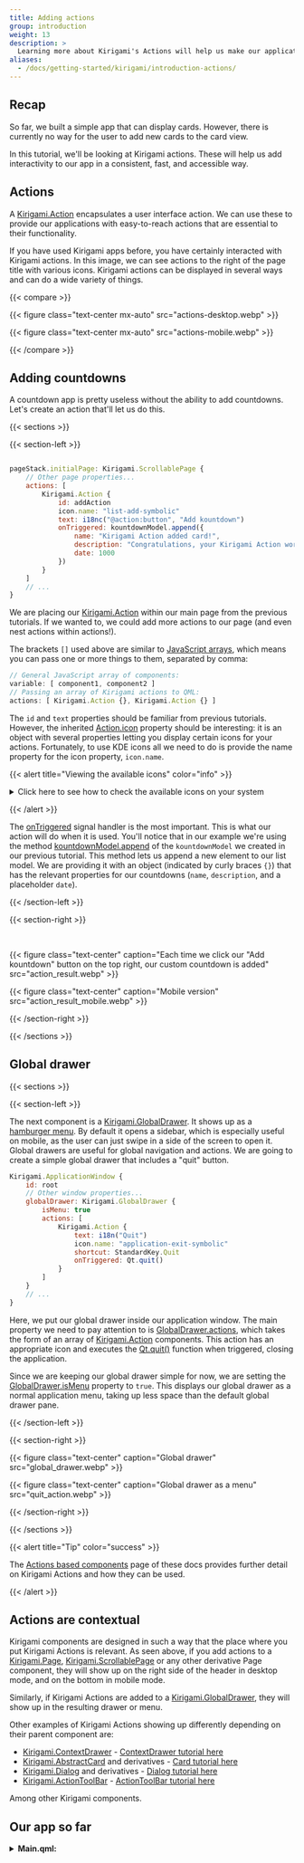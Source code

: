 ```yaml
---
title: Adding actions
group: introduction
weight: 13
description: >
  Learning more about Kirigami's Actions will help us make our application more useful.
aliases:
  - /docs/getting-started/kirigami/introduction-actions/
---
```

## Recap

So far, we built a simple app that can display cards. However, there is currently no way for the user to add new cards to the card view.

In this tutorial, we'll be looking at Kirigami actions. These will help us add interactivity to our app in a consistent, fast, and accessible way.

## Actions

A [Kirigami.Action](docs:kirigami2;Action) encapsulates a user interface action. We can use these to provide our applications with easy-to-reach actions that are essential to their functionality.

If you have used Kirigami apps before, you have certainly interacted with Kirigami actions. In this image, we can see actions to the right of the page title with various icons. Kirigami actions can be displayed in several ways and can do a wide variety of things.

{{< compare >}}

{{< figure class="text-center mx-auto" src="actions-desktop.webp" >}}

{{< figure class="text-center mx-auto" src="actions-mobile.webp" >}}

{{< /compare >}}

## Adding countdowns

A countdown app is pretty useless without the ability to add countdowns. Let's create an action that'll let us do this.

{{< sections >}}

{{< section-left >}}

```qml

pageStack.initialPage: Kirigami.ScrollablePage {
    // Other page properties...
    actions: [
        Kirigami.Action {
            id: addAction
            icon.name: "list-add-symbolic"
            text: i18nc("@action:button", "Add kountdown")
            onTriggered: kountdownModel.append({
                name: "Kirigami Action added card!",
                description: "Congratulations, your Kirigami Action works!",
                date: 1000
            })
        }
    ]
    // ...
}
```

We are placing our [Kirigami.Action](docs:kirigami2;Action) within our main page from the previous tutorials. If we wanted to, we could add more actions to our page (and even nest actions within actions!).

The brackets `[]` used above are similar to [JavaScript arrays](https://www.w3schools.com/js/js_arrays.asp), which means you can pass one or more things to them, separated by comma:

```qml
// General JavaScript array of components:
variable: [ component1, component2 ]
// Passing an array of Kirigami actions to QML:
actions: [ Kirigami.Action {}, Kirigami.Action {} ]
```

The `id` and `text` properties should be familiar from previous tutorials. However, the inherited [Action.icon](https://doc.qt.io/qt-6/qml-qtquick-controls2-action.html#icon-prop) property should be interesting: it is an object with several properties letting you display certain icons for your actions. Fortunately, to use KDE icons all we need to do is provide the name property for the icon property, `icon.name`.

{{< alert title="Viewing the available icons" color="info" >}}

<details>
<summary>Click here to see how to check the available icons on your system</summary>
<br>
Cuttlefish is a KDE application that lets you view all the icons that you can use for your application. It offers a number of useful features such as previews of their appearance across different installed themes, previews at different sizes, and more. You might find it a useful tool when deciding on which icons to use in your application.<br><br>

Many of KDE's icons follow the FreeDesktop Icon Naming specification. Therefore, you might also find it useful to consult The FreeDesktop project's website, [which lists all cross-desktop compatible icon names](https://specifications.freedesktop.org/icon-naming-spec/icon-naming-spec-latest.html).

</details>

{{< /alert >}}

The [onTriggered](docs:qtquickcontrols;QtQuick.Controls.Action::triggered) signal handler is the most important. This is what our action will do when it is used. You'll notice that in our example we're using the method [kountdownModel.append](https://doc.qt.io/qt-6/qml-qtqml-models-listmodel.html#append-method) of the `kountdownModel` we created in our previous tutorial. This method lets us append a new element to our list model. We are providing it with an object (indicated by curly braces `{}`) that has the relevant properties for our countdowns (`name`, `description`, and a placeholder `date`).

{{< /section-left >}}

{{< section-right >}}

<br>

{{< figure class="text-center" caption="Each time we click our \"Add kountdown\" button on the top right, our custom countdown is added" src="action_result.webp" >}}

{{< figure class="text-center" caption="Mobile version" src="action_result_mobile.webp" >}}

{{< /section-right >}}

{{< /sections >}}

## Global drawer

{{< sections >}}

{{< section-left >}}

The next component is a [Kirigami.GlobalDrawer](docs:kirigami2;GlobalDrawer). It shows up as a [hamburger menu](https://en.wikipedia.org/wiki/Hamburger_button). By default it opens a sidebar, which is especially useful on mobile, as the user can just swipe in a side of the screen to open it. Global drawers are useful for global navigation and actions. We are going to create a simple global drawer that includes a "quit" button.

```qml
Kirigami.ApplicationWindow {
    id: root
    // Other window properties...
    globalDrawer: Kirigami.GlobalDrawer {
        isMenu: true
        actions: [
            Kirigami.Action {
                text: i18n("Quit")
                icon.name: "application-exit-symbolic"
                shortcut: StandardKey.Quit
                onTriggered: Qt.quit()
            }
        ]
    }
    // ...
}

```

Here, we put our global drawer inside our application window. The main property we need to pay attention to is [GlobalDrawer.actions](docs:kirigami2;GlobalDrawer::actions), which takes the form of an array of [Kirigami.Action](docs:kirigami2;Action) components. This action has an appropriate icon and executes the [Qt.quit()](docs:qtqml;QtQml.Qt::quit) function when triggered, closing the application.


Since we are keeping our global drawer simple for now, we are setting the [GlobalDrawer.isMenu](docs:kirigami2;GlobalDrawer::isMenu) property to `true`. This displays our global drawer as a normal application menu, taking up less space than the default global drawer pane.

{{< /section-left >}}

{{< section-right >}}

{{< figure class="text-center" caption="Global drawer" src="global_drawer.webp" >}}

{{< figure class="text-center" caption="Global drawer as a menu" src="quit_action.webp" >}}

{{< /section-right >}}

{{< /sections >}}

{{< alert title="Tip" color="success" >}}

The [Actions based components](/docs/getting-started/kirigami/components-actions/) page of these docs provides further detail on Kirigami Actions and how they can be used.

{{< /alert >}}

## Actions are contextual

Kirigami components are designed in such a way that the place where you put Kirigami Actions is relevant. As seen above, if you add actions to a [Kirigami.Page](docs:kirigami2;Page), [Kirigami.ScrollablePage](docs:kirigami2;ScrollablePage) or any other derivative Page component, they will show up on the right side of the header in desktop mode, and on the bottom in mobile mode.

Similarly, if Kirigami Actions are added to a [Kirigami.GlobalDrawer](docs:kirigami2;GlobalDrawer), they will show up in the resulting drawer or menu.

Other examples of Kirigami Actions showing up differently depending on their parent component are:

* [Kirigami.ContextDrawer](docs:kirigami2;ContextDrawer) - [ContextDrawer tutorial here](/docs/getting-started/kirigami/components-drawers#context-drawers)
* [Kirigami.AbstractCard](docs:kirigami2;AbstractCard) and derivatives - [Card tutorial here](/docs/getting-started/kirigami/components-card)
* [Kirigami.Dialog](docs:kirigami2;Dialog) and derivatives - [Dialog tutorial here](/docs/getting-started/kirigami/components-dialogs)
* [Kirigami.ActionToolBar](docs:kirigami2;ActionToolBar) - [ActionToolBar tutorial here](/docs/getting-started/kirigami/components-actions#actiontoolbar)

Among other Kirigami components.

## Our app so far

<details>
<summary><b>Main.qml:</b></summary>

{{< readfile file="/content/docs/getting-started/kirigami/introduction-actions/Main.qml" highlight="qml" >}}

</details>
